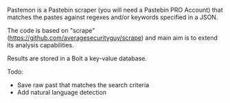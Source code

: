 Pastemon is a Pastebin scraper (you will need a Pastebin PRO Account) that matches the pastes against regexes and/or keywords
specified in a JSON.

The code is based on "scrape" (https://github.com/averagesecurityguy/scrape) and main aim is to extend its analysis capabilities.

Results are stored in a Bolt a key-value database.

Todo:
- Save raw past that matches the search criteria
- Add natural language detection
